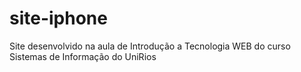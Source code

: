 # site-iphone
Site desenvolvido na aula de Introdução a Tecnologia WEB do curso Sistemas de Informação do UniRios
